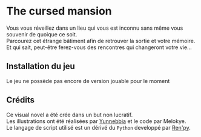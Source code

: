 # The cursed mansion

Vous vous réveillez dans un lieu qui vous est inconnu sans même vous souvenir de quoique ce soit.  
Parcourez cet étrange bâtiment afin de retrouver la sortie et votre mémoire.  
Et qui sait, peut-être ferez-vous des rencontres qui changeront votre vie...

## Installation du jeu

Le jeu ne possède pas encore de version jouable pour le moment

## Crédits

Ce visual novel a été crée dans un but non lucratif.  
Les illustrations ont été réalisées par [Yunnebbia](https://www.instagram.com/yunnebbia/) et le code par Melokye.  
Le langage de script utilisé est un dérivé du `Python` developpé par [Ren'py](https://www.renpy.org/).
